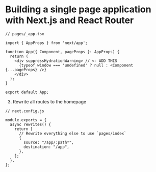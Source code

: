 # Building a single page application with Next.js and React Router

```tsx
// pages/_app.tsx

import { AppProps } from 'next/app';

function App({ Component, pageProps }: AppProps) {
  return (
    <div suppressHydrationWarning> // <- ADD THIS
      {typeof window === 'undefined' ? null : <Component {...pageProps} />}
    </div>
  );
}

export default App;
```

3. Rewrite all routes to the homepage

```tsx
// next.config.js

module.exports = {
  async rewrites() {
    return [
      // Rewrite everything else to use `pages/index`
      {
        source: "/app/:path*",
        destination: "/app",
      },
    ];
  },
};
```
